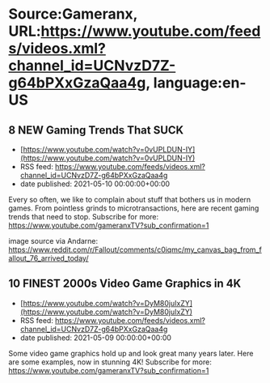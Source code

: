 # Source:Gameranx, URL:https://www.youtube.com/feeds/videos.xml?channel_id=UCNvzD7Z-g64bPXxGzaQaa4g, language:en-US

## 8 NEW Gaming Trends That SUCK
 - [https://www.youtube.com/watch?v=0vUPLDUN-IY](https://www.youtube.com/watch?v=0vUPLDUN-IY)
 - RSS feed: https://www.youtube.com/feeds/videos.xml?channel_id=UCNvzD7Z-g64bPXxGzaQaa4g
 - date published: 2021-05-10 00:00:00+00:00

Every so often, we like to complain about stuff that bothers us in modern games. From pointless grinds to microtransactions, here are recent gaming trends that need to stop.
Subscribe for more: https://www.youtube.com/gameranxTV?sub_confirmation=1

image source via Andarne:
https://www.reddit.com/r/Fallout/comments/c0iqmc/my_canvas_bag_from_fallout_76_arrived_today/

## 10 FINEST 2000s Video Game Graphics in 4K
 - [https://www.youtube.com/watch?v=DyM80juIxZY](https://www.youtube.com/watch?v=DyM80juIxZY)
 - RSS feed: https://www.youtube.com/feeds/videos.xml?channel_id=UCNvzD7Z-g64bPXxGzaQaa4g
 - date published: 2021-05-09 00:00:00+00:00

Some video game graphics hold up and look great many years later. Here are some examples, now in stunning 4K!
Subscribe for more: https://www.youtube.com/gameranxTV?sub_confirmation=1

